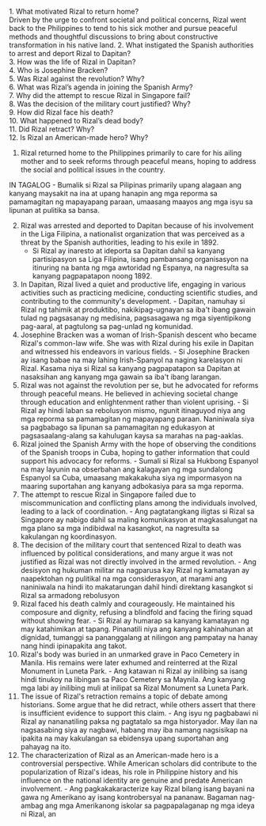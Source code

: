 1. What motivated Rizal to return home?  
	Driven by the urge to confront societal and political concerns, Rizal went back to the Philippines to tend to his sick mother and pursue peaceful methods and thoughtful discussions to bring about constructive transformation in his native land.
2. What instigated the Spanish authorities to arrest and deport Rizal to Dapitan?  
3. How was the life of Rizal in Dapitan?  
4. Who is Josephine Bracken?  
5. Was Rizal against the revolution? Why?  
6. What was Rizal’s agenda in joining the Spanish Army?  
7. Why did the attempt to rescue Rizal in Singapore fail?  
8. Was the decision of the military court justified? Why?  
9. How did Rizal face his death?  
10. What happened to Rizal’s dead body?  
11. Did Rizal retract? Why?  
12. Is Rizal an American-made hero? Why?

1. Rizal returned home to the Philippines primarily to care for his ailing mother and to seek reforms through peaceful means, hoping to address the social and political issues in the country. 


IN TAGALOG - Bumalik si Rizal sa Pilipinas primarily upang alagaan ang kanyang maysakit na ina at upang hanapin ang mga reporma sa pamamagitan ng mapayapang paraan, umaasang maayos ang mga isyu sa lipunan at pulitika sa bansa.

2. Rizal was arrested and deported to Dapitan because of his involvement in the Liga Filipina, a nationalist organization that was perceived as a threat by the Spanish authorities, leading to his exile in 1892. 
	- Si Rizal ay inaresto at ideporta sa Dapitan dahil sa kanyang partisipasyon sa Liga Filipina, isang pambansang organisasyon na itinuring na banta ng mga awtoridad ng Espanya, na nagresulta sa kanyang pagpapatapon noong 1892. 
3. In Dapitan, Rizal lived a quiet and productive life, engaging in various activities such as practicing medicine, conducting scientific studies, and contributing to the community's development. 
	   - Dapitan, namuhay si Rizal ng tahimik at produktibo, nakikipag-ugnayan sa iba't ibang gawain tulad ng pagsasanay ng medisina, pagsasagawa ng mga siyentipikong pag-aaral, at pagtulong sa pag-unlad ng komunidad. 
4. Josephine Bracken was a woman of Irish-Spanish descent who became Rizal's common-law wife. She was with Rizal during his exile in Dapitan and witnessed his endeavors in various fields. 
	   - Si Josephine Bracken ay isang babae na may lahing Irish-Spanyol na naging karelasyon ni Rizal. Kasama niya si Rizal sa kanyang pagpapatapon sa Dapitan at nasaksihan ang kanyang mga gawain sa iba't ibang larangan. 
5. Rizal was not against the revolution per se, but he advocated for reforms through peaceful means. He believed in achieving societal change through education and enlightenment rather than violent uprising. 
	   - Si Rizal ay hindi laban sa rebolusyon mismo, ngunit itinaguyod niya ang mga reporma sa pamamagitan ng mapayapang paraan. Naniniwala siya sa pagbabago sa lipunan sa pamamagitan ng edukasyon at pagsasaalang-alang sa kahulugan kaysa sa marahas na pag-aaklas. 
6. Rizal joined the Spanish Army with the hope of observing the conditions of the Spanish troops in Cuba, hoping to gather information that could support his advocacy for reforms. 
	   - Sumali si Rizal sa Hukbong Espanyol na may layunin na obserbahan ang kalagayan ng mga sundalong Espanyol sa Cuba, umaasang makakakuha siya ng impormasyon na maaring suportahan ang kanyang adbokasiya para sa mga reporma. 
7. The attempt to rescue Rizal in Singapore failed due to miscommunication and conflicting plans among the individuals involved, leading to a lack of coordination. 
	   - Ang pagtatangkang iligtas si Rizal sa Singapore ay nabigo dahil sa maling komunikasyon at magkasalungat na mga plano sa mga indibidwal na kasangkot, na nagresulta sa kakulangan ng koordinasyon. 
8. The decision of the military court that sentenced Rizal to death was influenced by political considerations, and many argue it was not justified as Rizal was not directly involved in the armed revolution. 
	   - Ang desisyon ng hukuman militar na nagparusa kay Rizal ng kamatayan ay naapektohan ng pulitikal na mga considerasyon, at marami ang naniniwala na hindi ito makatarungan dahil hindi direktang kasangkot si Rizal sa armadong rebolusyon 
9. Rizal faced his death calmly and courageously. He maintained his composure and dignity, refusing a blindfold and facing the firing squad without showing fear. 
	   - Si Rizal ay humarap sa kanyang kamatayan ng may katahimikan at tapang. Pinanatili niya ang kanyang kahinahunan at dignidad, tumanggi sa pananggalang at nilingon ang pampatay na hanay nang hindi ipinapakita ang takot. 
10. Rizal's body was buried in an unmarked grave in Paco Cemetery in Manila. His remains were later exhumed and reinterred at the Rizal Monument in Luneta Park. 
	    - Ang katawan ni Rizal ay inilibing sa isang hindi tinukoy na libingan sa Paco Cemetery sa Maynila. Ang kanyang mga labi ay inilibing muli at inilipat sa Rizal Monument sa Luneta Park. 
11. The issue of Rizal's retraction remains a topic of debate among historians. Some argue that he did retract, while others assert that there is insufficient evidence to support this claim. 
	    - Ang isyu ng pagbabawi ni Rizal ay nananatiling paksa ng pagtatalo sa mga historyador. May ilan na nagsasabing siya ay nagbawi, habang may iba namang nagsisikap na ipakita na may kakulangan sa ebidensya upang suportahan ang pahayag na ito. 
12. The characterization of Rizal as an American-made hero is a controversial perspective. While American scholars did contribute to the popularization of Rizal's ideas, his role in Philippine history and his influence on the national identity are genuine and predate American involvement. 
		    - Ang pagkakakaracterize kay Rizal bilang isang bayani na gawa ng Amerikano ay isang kontrobersyal na pananaw. Bagaman nag-ambag ang mga Amerikanong iskolar sa pagpapalaganap ng mga ideya ni Rizal, an